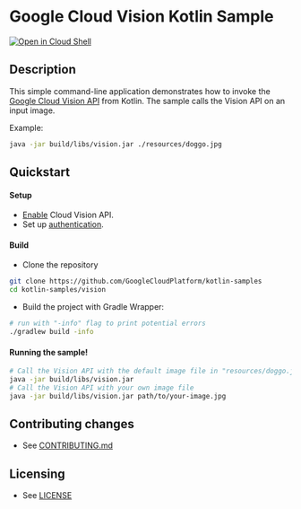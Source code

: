 # Google Cloud Vision Kotlin Sample

[![Open in Cloud Shell][shell_img]][shell_link]

[shell_img]: http://gstatic.com/cloudssh/images/open-btn.svg
[shell_link]: https://console.cloud.google.com/cloudshell/open?git_repo=https://github.com/googlecloudplatform/kotlin-samples&page=editor&working_dir=vision

## Description

This simple command-line application demonstrates how to invoke the [Google
Cloud Vision API][vision-api-docs] from Kotlin. The sample calls the Vision API on an input image.

Example:
```sh 
java -jar build/libs/vision.jar ./resources/doggo.jpg
```

## Quickstart

#### Setup
- [Enable][enable-vision-api] Cloud Vision API.
- Set up [authentication](https://cloud.google.com/docs/authentication/getting-started).

#### Build
- Clone the repository
```sh
git clone https://github.com/GoogleCloudPlatform/kotlin-samples
cd kotlin-samples/vision
```
- Build the project with Gradle Wrapper:
```sh
# run with "-info" flag to print potential errors
./gradlew build -info
```
#### Running the sample!

```sh
# Call the Vision API with the default image file in "resources/doggo.jpg"
java -jar build/libs/vision.jar
# Call the Vision API with your own image file
java -jar build/libs/vision.jar path/to/your-image.jpg
```
## Contributing changes

* See [CONTRIBUTING.md](../CONTRIBUTING.md)

## Licensing

* See [LICENSE](../LICENSE)

[vision-api-docs]: https://cloud.google.com/vision/
[enable-vision-api]: https://console.cloud.google.com/flows/enableapi?apiid=vision.googleapis.com
[google-cloud-java]: https://googlecloudplatform.github.io/google-cloud-java